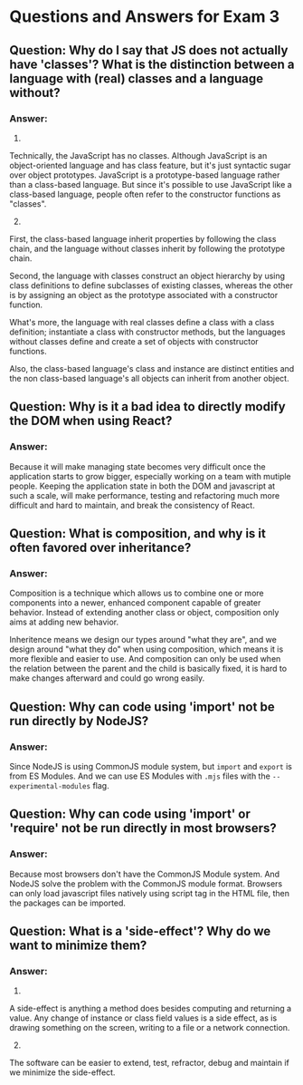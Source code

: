 # Questions and Answers for Exam 3

## Question:  Why do I say that JS does not actually have 'classes'?  What is the distinction between a language with (real) classes and a language without?

### Answer:
 
1.
Technically, the JavaScript has no classes. Although JavaScript is an object-oriented language and has class feature, but it's just syntactic sugar over object prototypes. 
JavaScript is a prototype-based language rather than a class-based language. But since it's possible to use JavaScript like a class-based language, people often refer to the constructor functions as "classes".

2.
First, the class-based language inherit properties by following the class chain, and the language without classes inherit by following the prototype chain.

Second, the language with classes construct an object hierarchy by using class definitions to define subclasses of existing classes, whereas the other is by assigning an object as the prototype associated with a constructor function.

What's more, the language with real classes define a class with a class definition; instantiate a class with constructor methods, but the languages without classes define and create a set of objects with constructor functions.

Also, the class-based language's class and instance are distinct entities and the non class-based language's all objects can inherit from another object.


## Question:  Why is it a bad idea to directly modify the DOM when using React?

### Answer:
 
Because it will make managing state becomes very difficult once the application starts to grow bigger, especially working on a team with mutiple people. Keeping the application state in both the DOM and javascript at such a scale, will make performance, testing and refactoring much more difficult and hard to maintain, and break the consistency of React. 


## Question:  What is composition, and why is it often favored over inheritance?

### Answer:
 
Composition is a technique which allows us to combine one or more components into a newer, enhanced component capable of greater behavior. Instead of extending another class or object, composition only aims at adding new behavior.

Inheritence means we design our types around "what they are", and we design around "what they do" when using composition, which means it is more flexible and easier to use. And composition can only be used when the relation between the parent and the child is basically fixed, it is hard to make changes afterward and could go wrong easily.


## Question:  Why can code using 'import' not be run directly by NodeJS?  

### Answer:
 
Since NodeJS is using CommonJS module system, but `import` and `export` is from ES Modules. And we can use ES Modules with `.mjs` files with the `--experimental-modules` flag. 

## Question:  Why can code using 'import' or 'require' not be run directly in most browsers?

### Answer:

Because most browsers don't have the CommonJS Module system. And NodeJS solve the problem with the CommonJS module format. Browsers can only load javascript files natively using script tag in the HTML file, then the packages can be imported.

## Question:  What is a 'side-effect'?  Why do we want to minimize them?

### Answer:
 
1.
A side-effect is anything a method does besides computing and returning a value. Any change of instance or class field values is a side effect, as is drawing something on the screen, writing to a file or a network connection.

2.
The software can be easier to extend, test, refractor, debug and maintain if we minimize the side-effect.

